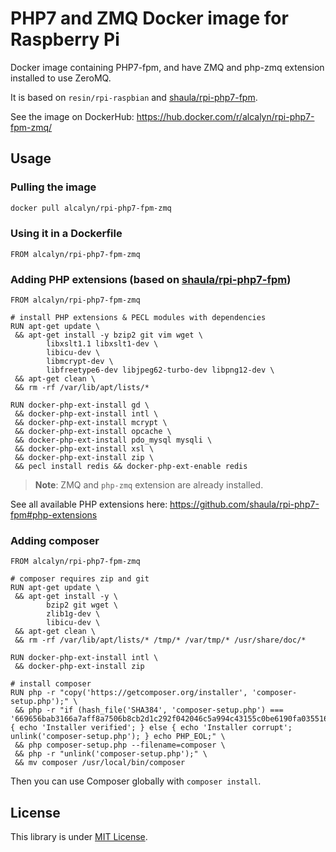 PHP7 and ZMQ Docker image for Raspberry Pi
==========================================

Docker image containing PHP7-fpm,
and have ZMQ and php-zmq extension installed to use ZeroMQ.

It is based on `resin/rpi-raspbian` and
[shaula/rpi-php7-fpm](https://github.com/shaula/rpi-php7-fpm).

See the image on DockerHub: https://hub.docker.com/r/alcalyn/rpi-php7-fpm-zmq/


## Usage


### Pulling the image

``` bash
docker pull alcalyn/rpi-php7-fpm-zmq
```

### Using it in a Dockerfile

```
FROM alcalyn/rpi-php7-fpm-zmq
```

### Adding PHP extensions (based on [shaula/rpi-php7-fpm](https://github.com/shaula/rpi-php7-fpm#usage))

```
FROM alcalyn/rpi-php7-fpm-zmq

# install PHP extensions & PECL modules with dependencies
RUN apt-get update \
 && apt-get install -y bzip2 git vim wget \
        libxslt1.1 libxslt1-dev \
        libicu-dev \
        libmcrypt-dev \
        libfreetype6-dev libjpeg62-turbo-dev libpng12-dev \
 && apt-get clean \
 && rm -rf /var/lib/apt/lists/*

RUN docker-php-ext-install gd \
 && docker-php-ext-install intl \
 && docker-php-ext-install mcrypt \
 && docker-php-ext-install opcache \
 && docker-php-ext-install pdo_mysql mysqli \
 && docker-php-ext-install xsl \
 && docker-php-ext-install zip \
 && pecl install redis && docker-php-ext-enable redis
```

> **Note**: ZMQ and `php-zmq` extension
> are already installed.

See all available PHP extensions here: https://github.com/shaula/rpi-php7-fpm#php-extensions


### Adding composer

```
FROM alcalyn/rpi-php7-fpm-zmq

# composer requires zip and git
RUN apt-get update \
 && apt-get install -y \
        bzip2 git wget \
        zlib1g-dev \
        libicu-dev \
 && apt-get clean \
 && rm -rf /var/lib/apt/lists/* /tmp/* /var/tmp/* /usr/share/doc/*

RUN docker-php-ext-install intl \
 && docker-php-ext-install zip

# install composer
RUN php -r "copy('https://getcomposer.org/installer', 'composer-setup.php');" \
 && php -r "if (hash_file('SHA384', 'composer-setup.php') === '669656bab3166a7aff8a7506b8cb2d1c292f042046c5a994c43155c0be6190fa0355160742ab2e1c88d40d5be660b410') { echo 'Installer verified'; } else { echo 'Installer corrupt'; unlink('composer-setup.php'); } echo PHP_EOL;" \
 && php composer-setup.php --filename=composer \
 && php -r "unlink('composer-setup.php');" \
 && mv composer /usr/local/bin/composer
```

Then you can use Composer globally with `composer install`.


## License

This library is under [MIT License](LICENSE).
